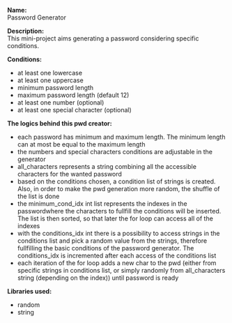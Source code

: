 **Name:**\
Password Generator

**Description:**\
This mini-project aims generating a password considering specific conditions.
    
**Conditions:**
- at least one lowercase
- at least one uppercase
- minimum password length 
- maximum password length (default 12)
- at least one number (optional)
- at least one special character (optional)

**The logics behind this pwd creator:**
- each password has minimum and maximum length. The minimum length can at most be equal to the maximum length
- the numbers and special characters conditions are adjustable in the generator   
- all_characters represents a string combining all the accessible characters for the wanted password
- based on the conditions chosen, a condition list of strings is created. Also, in order to make the pwd generation more random, the shuffle of the list is done
- the minimum_cond_idx int list represents the indexes in the passwordwhere the characters to fullfill the conditions will be inserted. The list is then sorted, so that later the for loop can access all of the indexes
- with the conditions_idx int there is a possibility to access strings in the conditions list and pick a random value from the strings, therefore fullfilling the basic conditions of the password generator. The conditions_idx is incremented after each access of the conditions list
- each iteration of the for loop adds a new char to the pwd (either from specific strings in conditions list, or simply randomly from all_characters string (depending on the index)) until password is ready

**Libraries used:**
- random
- string